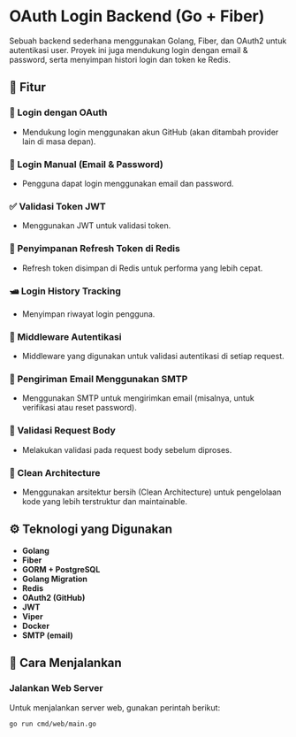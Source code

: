 # OAuth Login Backend (Go + Fiber)

Sebuah backend sederhana menggunakan Golang, Fiber, dan OAuth2 untuk autentikasi user. Proyek ini juga mendukung login dengan email & password, serta menyimpan histori login dan token ke Redis.

## 🧹 Fitur

### 🔐 Login dengan OAuth

- Mendukung login menggunakan akun GitHub (akan ditambah provider lain di masa depan).

### 🔐 Login Manual (Email & Password)

- Pengguna dapat login menggunakan email dan password.

### ✅ Validasi Token JWT

- Menggunakan JWT untuk validasi token.

### 📂 Penyimpanan Refresh Token di Redis

- Refresh token disimpan di Redis untuk performa yang lebih cepat.

### 🛥️ Login History Tracking

- Menyimpan riwayat login pengguna.

### 🔁 Middleware Autentikasi

- Middleware yang digunakan untuk validasi autentikasi di setiap request.

### 📧 Pengiriman Email Menggunakan SMTP

- Menggunakan SMTP untuk mengirimkan email (misalnya, untuk verifikasi atau reset password).

### 🧪 Validasi Request Body

- Melakukan validasi pada request body sebelum diproses.

### 🧱 Clean Architecture

- Menggunakan arsitektur bersih (Clean Architecture) untuk pengelolaan kode yang lebih terstruktur dan maintainable.

## ⚙️ Teknologi yang Digunakan

- **Golang**
- **Fiber**
- **GORM + PostgreSQL**
- **Golang Migration**
- **Redis**
- **OAuth2 (GitHub)**
- **JWT**
- **Viper**
- **Docker**
- **SMTP (email)**

## 🏃 Cara Menjalankan

### Jalankan Web Server

Untuk menjalankan server web, gunakan perintah berikut:

```bash
go run cmd/web/main.go
```
